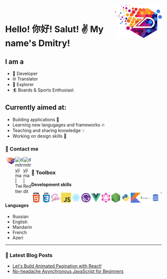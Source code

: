 [<img align="right" alt="zdcreatech logo" width="150px" src="https://raw.githubusercontent.com/dmitryjima/dmitryjima/master/img/logo-.png" />](https://zdcreatech.com/)
<br/>

# Hello! 你好! Salut! :v: My name's Dmitry!

## I am a
- :rocket: Developer
- :globe_with_meridians: Translator
- :telescope: Explorer
- :surfer: Boards & Sports Enthusiast

## Currently aimed at:
- Building applications :metal:
- Learning new langugages and frameworks :fire:
- Teaching and sharing knowledge :bulb:
- Working on design skills :art:

### :wave: Contact me
[<img align="left" alt="dmitryjima | Website" width="32px" src="https://raw.githubusercontent.com/dmitryjima/dmitryjima/master/img/logo-.png" />](https://zdcreatech.com/)
[<img align="left" alt="dmitryjima | Twitter" width="26px" src="https://cdn.jsdelivr.net/npm/simple-icons@v3/icons/twitter.svg" />](https://twitter.com/DmitryJima)
[<img align="left" alt="dmitryjima | Reddit" width="26px" src="https://cdn.jsdelivr.net/npm/simple-icons@v3/icons/reddit.svg" />](https://www.reddit.com/user/dmitry_jima)
<br/>

### :wrench: Toolbox

#### Development skills

<img align="left" alt="HTML5" width="32px" src="https://raw.githubusercontent.com/github/explore/80688e429a7d4ef2fca1e82350fe8e3517d3494d/topics/html/html.png" />
<img align="left" alt="CSS3" width="32px" src="https://raw.githubusercontent.com/github/explore/80688e429a7d4ef2fca1e82350fe8e3517d3494d/topics/css/css.png" />
<img align="left" alt="Sass" width="32px" src="https://raw.githubusercontent.com/github/explore/80688e429a7d4ef2fca1e82350fe8e3517d3494d/topics/sass/sass.png" />
<img align="left" alt="JavaScript" width="32px" src="https://raw.githubusercontent.com/github/explore/80688e429a7d4ef2fca1e82350fe8e3517d3494d/topics/javascript/javascript.png" />
<img align="left" alt="React" width="32px" src="https://raw.githubusercontent.com/github/explore/80688e429a7d4ef2fca1e82350fe8e3517d3494d/topics/react/react.png" />
<img align="left" alt="Gatsby" width="32px" src="https://raw.githubusercontent.com/github/explore/e94815998e4e0713912fed477a1f346ec04c3da2/topics/gatsby/gatsby.png" />
<img align="left" alt="Vue" width="32px" src="https://raw.githubusercontent.com/github/explore/80688e429a7d4ef2fca1e82350fe8e3517d3494d/topics/vue/vue.png" />
<img align="left" alt="GraphQL" width="32px" src="https://raw.githubusercontent.com/github/explore/80688e429a7d4ef2fca1e82350fe8e3517d3494d/topics/graphql/graphql.png" />
<img align="left" alt="Node.js" width="32px" src="https://raw.githubusercontent.com/github/explore/80688e429a7d4ef2fca1e82350fe8e3517d3494d/topics/nodejs/nodejs.png" />
<img align="left" alt="Python" width="32px" src="https://raw.githubusercontent.com/github/explore/80688e429a7d4ef2fca1e82350fe8e3517d3494d/topics/python/python.png" />
<img align="left" alt="Kotlin" width="32px" src="https://raw.githubusercontent.com/github/explore/80688e429a7d4ef2fca1e82350fe8e3517d3494d/topics/kotlin/kotlin.png" />
<img align="left" alt="MongoDB" width="32px" src="https://raw.githubusercontent.com/github/explore/80688e429a7d4ef2fca1e82350fe8e3517d3494d/topics/mongodb/mongodb.png" />
<img align="left" alt="SQL" width="32px" src="https://raw.githubusercontent.com/github/explore/80688e429a7d4ef2fca1e82350fe8e3517d3494d/topics/sql/sql.png" />

___

#### Languages

* Russian
* English
* Mandarin
* French
* Azeri

___

### :memo: Latest Blog Posts
<!-- BLOG-POST-LIST:START -->
- [Let's Build Animated Pagination with React!](https://dev.to/dmitryjima/let-s-build-animated-pagination-with-react-ac9)
- [No-headache Asynchronous JavaScript for Beginners](https://dev.to/dmitryjima/no-headache-asynchronous-javascript-for-beginners-3d01)
<!-- BLOG-POST-LIST:END -->
